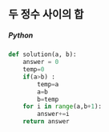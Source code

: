 ## 두 정수 사이의 합

##### Python

```python
def solution(a, b):
    answer = 0
    temp=0
    if(a>b) :
        temp=a
        a=b
        b=temp
    for i in range(a,b+1):
        answer+=i
    return answer
```
